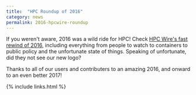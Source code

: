 ```yaml
---
title:  "HPC Roundup of 2016"
category: news
permalink: 2016-hpcwire-roundup
---
```


If you weren't aware, 2016 was a wild ride for HPC! Check <a href="https://www.hpcwire.com/2016/12/21/fast-rewind-2016-wild-ride-for-hpc/" target="_blank">HPC Wire's fast rewind of 2016</a>, including everything from people to watch to containers to public policy and the unfortunate state of things. Speaking of unfortunate, did they not see our new logo? 

Thanks to all of our users and contributers to an amazing 2016, and onward to an even better 2017!

{% include links.html %}
